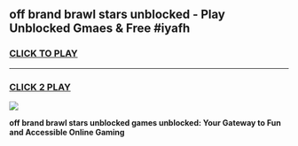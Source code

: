 
## off brand brawl stars unblocked - Play Unblocked Gmaes & Free #iyafh
<h3>
<a href="https://news.freeplayer.one?title=off_brand_brawl_stars_unblocked&ref=24F">CLICK TO PLAY</a></h3>
<hr>

<h3>
<a href="https://news.freeplayer.one?title=off_brand_brawl_stars_unblocked&ref=24F">CLICK 2 PLAY</a>
  
</h3>

<a href="https://news.freeplayer.one?title=off_brand_brawl_stars_unblocked&ref=24F/"><img src="https://clearcache.store/games.png"></a>


**off brand brawl stars unblocked games unblocked: Your Gateway to Fun and Accessible Online Gaming**
